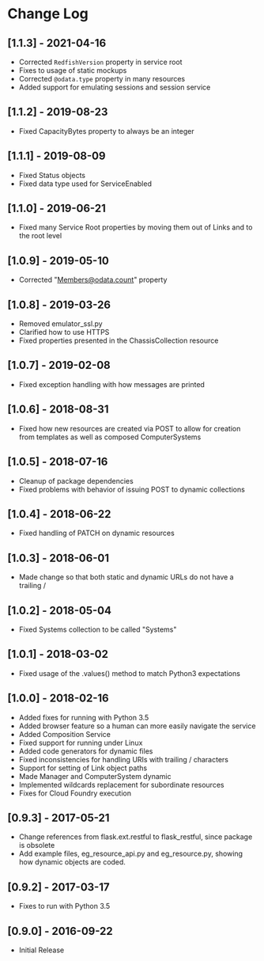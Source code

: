 # Change Log

## [1.1.3] - 2021-04-16
- Corrected `RedfishVersion` property in service root
- Fixes to usage of static mockups
- Corrected `@odata.type` property in many resources
- Added support for emulating sessions and session service

## [1.1.2] - 2019-08-23
- Fixed CapacityBytes property to always be an integer

## [1.1.1] - 2019-08-09
- Fixed Status objects
- Fixed data type used for ServiceEnabled

## [1.1.0] - 2019-06-21
- Fixed many Service Root properties by moving them out of Links and to the root level

## [1.0.9] - 2019-05-10
- Corrected "Members@odata.count" property

## [1.0.8] - 2019-03-26
- Removed emulator_ssl.py
- Clarified how to use HTTPS
- Fixed properties presented in the ChassisCollection resource

## [1.0.7] - 2019-02-08
- Fixed exception handling with how messages are printed

## [1.0.6] - 2018-08-31
- Fixed how new resources are created via POST to allow for creation from templates as well as composed ComputerSystems

## [1.0.5] - 2018-07-16
- Cleanup of package dependencies
- Fixed problems with behavior of issuing POST to dynamic collections

## [1.0.4] - 2018-06-22
- Fixed handling of PATCH on dynamic resources

## [1.0.3] - 2018-06-01
- Made change so that both static and dynamic URLs do not have a trailing /

## [1.0.2] - 2018-05-04
- Fixed Systems collection to be called "Systems"

## [1.0.1] - 2018-03-02
- Fixed usage of the .values() method to match Python3 expectations

## [1.0.0] - 2018-02-16
- Added fixes for running with Python 3.5
- Added browser feature so a human can more easily navigate the service
- Added Composition Service
- Fixed support for running under Linux
- Added code generators for dynamic files
- Fixed inconsistencies for handling URIs with trailing / characters
- Support for setting of Link object paths
- Made Manager and ComputerSystem dynamic
- Implemented wildcards replacement for subordinate resources
- Fixes for Cloud Foundry execution

## [0.9.3] - 2017-05-21
- Change references from flask.ext.restful to flask_restful, since package is obsolete
- Add example files, eg_resource_api.py and eg_resource.py, showing how dynamic objects are coded.

## [0.9.2] - 2017-03-17
- Fixes to run with Python 3.5

## [0.9.0] - 2016-09-22
- Initial Release
